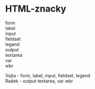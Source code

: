 # HTML-znacky
form   
label  
input  
fieldset  
legend  
output  
textarea  
var  
wbr  

Vojta - form, label, input, fieldset, legend  
Radek - output textarea, var wbr
